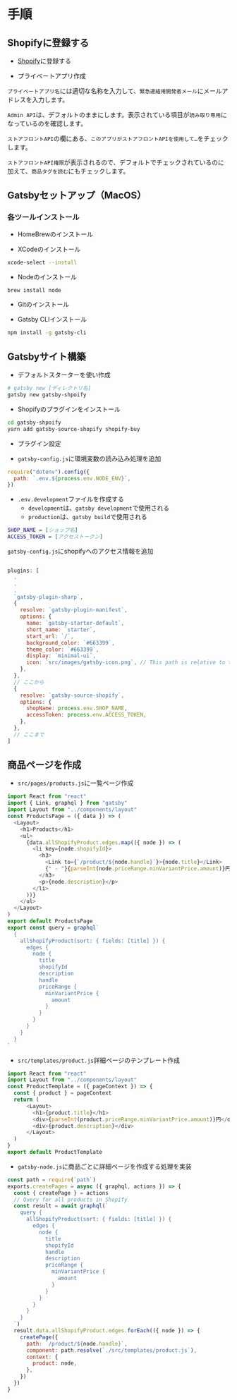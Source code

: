 # 手順

## Shopifyに登録する

- [Shopify](https://www.shopify.jp/)に登録する

- プライベートアプリ作成

`プライベートアプリ名`には適切な名称を入力して、`緊急連絡用開発者メール`にメールアドレスを入力します。

`Admin API`は、デフォルトのままにします。表示されている項目が`読み取り専用`になっているのを確認します。

`ストアフロントAPI`の欄にある、`このアプリがストアフロントAPIを使用して…`をチェックします。

`ストアフロントAPI権限`が表示されるので、デフォルトでチェックされているのに加えて、`商品タグを読む`にもチェックします。

## Gatsbyセットアップ（MacOS）

### 各ツールインストール

- HomeBrewのインストール

- XCodeのインストール

```bash
xcode-select --install
```

- Nodeのインストール

```bash
brew install node
```

- Gitのインストール

- Gatsby CLIインストール

```bash
npm install -g gatsby-cli
```

## Gatsbyサイト構築

- デフォルトスターターを使い作成

```bash
# gatsby new [ディレクトリ名]
gatsby new gatsby-shpoify
```

- Shopifyのプラグインをインストール

```bash
cd gatsby-shpoify
yarn add gatsby-source-shopify shopify-buy
```

- プラグイン設定

- `gatsby-config.js`に環境変数の読み込み処理を追加

```javascript
require("dotenv").config({
  path: `.env.${process.env.NODE_ENV}`,
})
```

- `.env.development`ファイルを作成する
  - `development`は、`gatsby development`で使用される
  - `production`は、`gatsby build`で使用される

```dot
SHOP_NAME = [ショップ名]
ACCESS_TOKEN = [アクセストークン]
```

`gatsby-config.js`にshopifyへのアクセス情報を追加

```javascript

plugins: [
  .
  .
  .
  `gatsby-plugin-sharp`,
  {
    resolve: `gatsby-plugin-manifest`,
    options: {
      name: `gatsby-starter-default`,
      short_name: `starter`,
      start_url: `/`,
      background_color: `#663399`,
      theme_color: `#663399`,
      display: `minimal-ui`,
      icon: `src/images/gatsby-icon.png`, // This path is relative to the root of the site.
    },
  },
  // ここから
  {
    resolve: `gatsby-source-shopify`,
    options: {
      shopName: process.env.SHOP_NAME,
      accessToken: process.env.ACCESS_TOKEN,
    },
  },
  // ここまで
]
```

## 商品ページを作成

- `src/pages/products.js`に一覧ページ作成

```js
import React from "react"
import { Link, graphql } from "gatsby"
import Layout from "../components/layout"
const ProductsPage = ({ data }) => (
  <Layout>
    <h1>Products</h1>
    <ul>
      {data.allShopifyProduct.edges.map(({ node }) => (
        <li key={node.shopifyId}>
          <h3>
            <Link to={`/product/${node.handle}`}>{node.title}</Link>
            {" - "}{parseInt(node.priceRange.minVariantPrice.amount)}円
          </h3>
          <p>{node.description}</p>
        </li>
      ))}
    </ul>
  </Layout>
)
export default ProductsPage
export const query = graphql`
  {
    allShopifyProduct(sort: { fields: [title] }) {
      edges {
        node {
          title
          shopifyId
          description
          handle
          priceRange {
            minVariantPrice {
              amount
            }
          }
        }
      }
    }
  }
`
```

- `src/templates/product.js`詳細ページのテンプレート作成

```js
import React from "react"
import Layout from "../components/layout"
const ProductTemplate = ({ pageContext }) => {
  const { product } = pageContext
  return (
      <Layout>
        <h1>{product.title}</h1>
        <div>{parseInt(product.priceRange.minVariantPrice.amount)}円</div>
        <div>{product.description}</div>
      </Layout>
  )
}
export default ProductTemplate
```

- `gatsby-node.js`に商品ごとに詳細ページを作成する処理を実装

```js
const path = require(`path`)
exports.createPages = async ({ graphql, actions }) => {
  const { createPage } = actions
  // Query for all products in Shopify
  const result = await graphql(`
    query {
      allShopifyProduct(sort: { fields: [title] }) {
        edges {
          node {
            title
            shopifyId
            handle
            description
            priceRange {
              minVariantPrice {
                amount
              }
            }
          }
        }
      }
    }
  `)
  result.data.allShopifyProduct.edges.forEach(({ node }) => {
    createPage({
      path: `/product/${node.handle}`,
      component: path.resolve(`./src/templates/product.js`),
      context: {
        product: node,
      },
    })
  })
}
```
